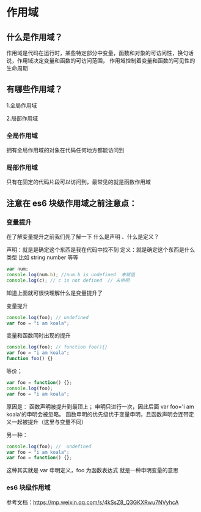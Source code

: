 # 作用域

## 什么是作用域？

作用域是代码在运行时，某些特定部分中变量，函数和对象的可访问性，换句话说，作用域决定变量和函数的可访问范围，
作用域控制着变量和函数的可见性的生命周期

## 有哪些作用域？

1.全局作用域

2.局部作用域

### 全局作用域

拥有全局作用域的对象在代码任何地方都能访问到

### 局部作用域

只有在固定的代码片段可以访问到，最常见的就是函数作用域

## 注意在 es6 块级作用域之前注意点：

### 变量提升

在了解变量提升之前我们先了解一下 什么是声明 、什么是定义？

声明：就是是确定这个东西是我在代码中找不到
定义：就是确定这个东西是什么类型 比如 string number 等等

```js
var num;
console.log(num.b); //num.b is undefined  未赋值
console.log(c); // c is not defined  // 未申明
```

知道上面就可很快理解什么是变量提升了

变量提升

```js
console.log(foo); // undefined
var foo = "i am koala";
```

变量和函数同时出现的提升

```js
console.log(foo); // function foo(){}
var foo = "i am koala";
function foo() {}
```

等价；

```js
var foo = function() {};
console.log(foo);
var foo = "i am koala";
```

原因是：
函数声明被提升到最顶上；
申明只进行一次，因此后面 var foo='i am koala'的申明会被忽略。
函数申明的优先级优于变量申明，且函数声明会连带定义一起被提升（这里与变量不同）

另一种：

```js
console.log(foo); //  undefined
var foo = "i am koala";
var foo = function() {};
```

这种其实就是 var 申明定义，foo 为函数表达式 就是一种申明变量的意思

### es6 块级作用域

参考文档：https://mp.weixin.qq.com/s/4kSsZ8_Q3GKXRwu7NVyhcA
